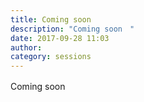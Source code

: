 ```yaml
---
title: Coming soon　
description: "Coming soon　"
date: 2017-09-28 11:03
author:
category: sessions
---
```

Coming soon　